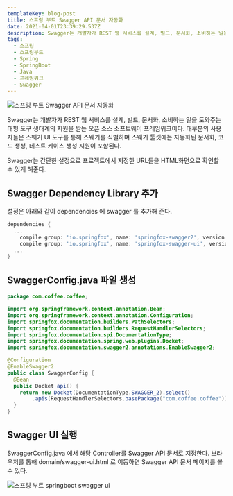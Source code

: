 ```yaml
---
templateKey: blog-post
title: 스프링 부트 Swagger API 문서 자동화
date: 2021-04-01T23:39:29.537Z
description: Swagger는 개발자가 REST 웹 서비스를 설계, 빌드, 문서화, 소비하는 일을 도와주는 대형 도구 생태계의 지원을 받는 오픈 소스 소프트웨어 프레임워크이다. 대부분의 사용자들은 스웨거 UI 도구를 통해 스웨거를 식별하며 스웨거 툴셋에는 자동화된 문서화, 코드 생성, 테스트 케이스 생성 지원이 포함되며, 간단한 설정으로 프로젝트에서 지정한 URL들을 HTML화면으로 확인할 수 있게 해준다.
tags:
  - 스프링
  - 스프링부트
  - Spring
  - SpringBoot
  - Java
  - 프레임워크
  - Swagger
---
```


![스프링 부트 Swagger API 문서 자동화](/assets/springboot.png "스프링 부트 Swagger API 문서 자동화")

Swagger는 개발자가 REST 웹 서비스를 설계, 빌드, 문서화, 소비하는 일을 도와주는 대형 도구 생태계의 지원을 받는 오픈 소스 소프트웨어 프레임워크이다. 대부분의 사용자들은 스웨거 UI 도구를 통해 스웨거를 식별하며 스웨거 툴셋에는 자동화된 문서화, 코드 생성, 테스트 케이스 생성 지원이 포함된다.

Swagger는 간단한 설정으로 프로젝트에서 지정한 URL들을 HTML화면으로 확인할 수 있게 해준다.

## Swagger Dependency Library 추가

설정은 아래와 같이 dependencies 에 swagger 를 추가해 준다.

```groovy
dependencies {
  ...
	compile group: 'io.springfox', name: 'springfox-swagger2', version: '2.9.2'
	compile group: 'io.springfox', name: 'springfox-swagger-ui', version: '2.9.2'
  ...
}
```

## SwaggerConfig.java 파일 생성

```java
package com.coffee.coffee;

import org.springframework.context.annotation.Bean;
import org.springframework.context.annotation.Configuration;
import springfox.documentation.builders.PathSelectors;
import springfox.documentation.builders.RequestHandlerSelectors;
import springfox.documentation.spi.DocumentationType;
import springfox.documentation.spring.web.plugins.Docket;
import springfox.documentation.swagger2.annotations.EnableSwagger2;

@Configuration
@EnableSwagger2
public class SwaggerConfig {
  @Bean
  public Docket api() {
    return new Docket(DocumentationType.SWAGGER_2).select()
        .apis(RequestHandlerSelectors.basePackage("com.coffee.coffee")).paths(PathSelectors.any()).build();
  }
}
```

## Swagger UI 실행

SwaggerConfig.java 에서 해당 Controller를 Swagger API 문서로 지정한다.
브라우저를 통해 domain/swagger-ui.html 로 이동하면 Swagger API 문서 페이지를 볼 수 있다.

![스프링 부트 springboot swagger ui](/assets/springboot-swagger-ui.png "스프링 부트 springboot swagger ui")
